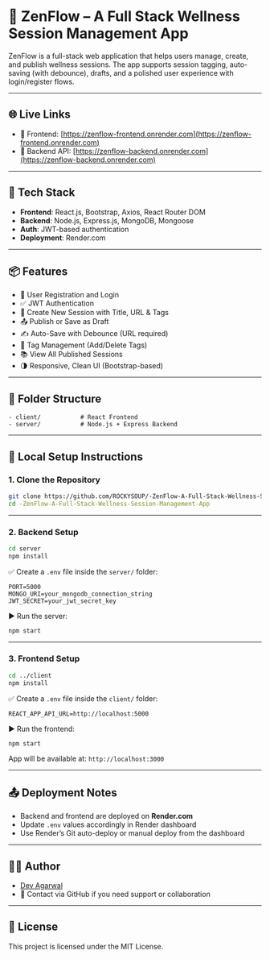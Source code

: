 

# 🌿 ZenFlow – A Full Stack Wellness Session Management App

ZenFlow is a full-stack web application that helps users manage, create, and publish wellness sessions. The app supports session tagging, auto-saving (with debounce), drafts, and a polished user experience with login/register flows.

---

## 🌐 Live Links

- 🔸 Frontend: [https://zenflow-frontend.onrender.com](https://zenflow-frontend.onrender.com)
- 🔹 Backend API: [https://zenflow-backend.onrender.com](https://zenflow-backend.onrender.com)

---

## 🧱 Tech Stack

- **Frontend**: React.js, Bootstrap, Axios, React Router DOM  
- **Backend**: Node.js, Express.js, MongoDB, Mongoose  
- **Auth**: JWT-based authentication  
- **Deployment**: Render.com

---

## 📦 Features

- 🔐 User Registration and Login
- ✅ JWT Authentication
- 📝 Create New Session with Title, URL & Tags
- 📤 Publish or Save as Draft
- ✍️ Auto-Save with Debounce (URL required)
- 🔖 Tag Management (Add/Delete Tags)
- 📚 View All Published Sessions
- 🌗 Responsive, Clean UI (Bootstrap-based)

---

## 📁 Folder Structure

```
- client/           # React Frontend
- server/           # Node.js + Express Backend
```

---

## 🚀 Local Setup Instructions

### 1. Clone the Repository

```bash
git clone https://github.com/ROCKYSOUP/-ZenFlow-A-Full-Stack-Wellness-Session-Management-App.git
cd -ZenFlow-A-Full-Stack-Wellness-Session-Management-App
```

---

### 2. Backend Setup

```bash
cd server
npm install
```

✅ Create a `.env` file inside the `server/` folder:

```
PORT=5000
MONGO_URI=your_mongodb_connection_string
JWT_SECRET=your_jwt_secret_key
```

▶️ Run the server:

```bash
npm start
```

---

### 3. Frontend Setup

```bash
cd ../client
npm install
```

✅ Create a `.env` file inside the `client/` folder:

```
REACT_APP_API_URL=http://localhost:5000
```

▶️ Run the frontend:

```bash
npm start
```

App will be available at: `http://localhost:3000`

---

## 📤 Deployment Notes

- Backend and frontend are deployed on **Render.com**
- Update `.env` values accordingly in Render dashboard
- Use Render’s Git auto-deploy or manual deploy from the dashboard

---

## 👨‍💻 Author

- [Dev Agarwal](https://github.com/ROCKYSOUP)
- 📧 Contact via GitHub if you need support or collaboration

---

## 📄 License

This project is licensed under the MIT License.

